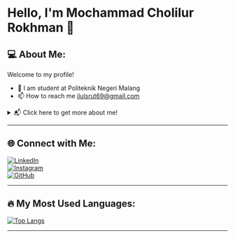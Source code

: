 # Hello, I'm **Mochammad Cholilur Rokhman** 👋

## 💻 About Me:
Welcome to my profile!  
- 🏫 I am student at Politeknik Negeri Malang
- 📫 How to reach me ilulsrut69@gmail.com

<details>
  <summary>📬 Click here to get more about me!</summary>
  - 🎓 **Education:** Studying at Politeknik Negeri Malang <br>
  - 🤝 **Connect with me** through [LinkedIn](https://linkedin.com/in/moch-cholilur-22674b25a) or [GitHub](https://github.com/mochammadcholilurrokhman)!
</details>

---

## 🌐 Connect with Me:
[![LinkedIn](https://img.shields.io/badge/LinkedIn-0077B5?style=for-the-badge&logo=linkedin&logoColor=white)](https://linkedin.com/in/moch-cholilur-22674b25a)  
[![Instagram](https://img.shields.io/badge/Instagram-E4405F?style=for-the-badge&logo=instagram&logoColor=white)](https://instagram.com/cholilur_rokhman)  
[![GitHub](https://img.shields.io/badge/GitHub-181717?style=for-the-badge&logo=github&logoColor=white)](https://github.com/mochammadcholilurrokhman)

---

## 🔥 My Most Used Languages:
[![Top Langs](https://github-readme-stats.vercel.app/api/top-langs/?username=mochammadcholilurrokhman&layout=compact&langs_count=10&theme=radical)](https://github.com/mochammadcholilurrokhman)

---

